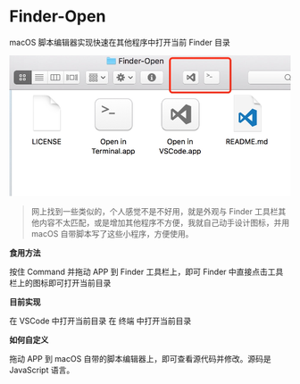 # Finder-Open

macOS 脚本编辑器实现快速在其他程序中打开当前 Finder 目录

![预览图](preview.jpg)

> 网上找到一些类似的，个人感觉不是不好用，就是外观与 Finder 工具栏其他内容不太匹配，或是增加其他程序不方便，我就自己动手设计图标，并用 macOS 自带脚本写了这些小程序，方便使用。

**食用方法**

按住 Command 并拖动 APP 到 Finder 工具栏上，即可
Finder 中直接点击工具栏上的图标即可打开当前目录

**目前实现**

在 VSCode 中打开当前目录
在 终端 中打开当前目录

**如何自定义**

拖动 APP 到 macOS 自带的脚本编辑器上，即可查看源代码并修改。源码是 JavaScript 语言。
